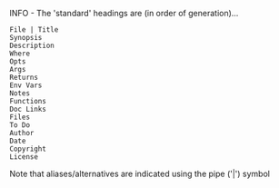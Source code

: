 INFO - The 'standard' headings are (in order of generation)...

    File | Title
    Synopsis
    Description
    Where
    Opts
    Args
    Returns
    Env Vars
    Notes
    Functions
    Doc Links
    Files
    To Do
    Author
    Date
    Copyright
    License

Note that aliases/alternatives are indicated using the pipe ('|') symbol
